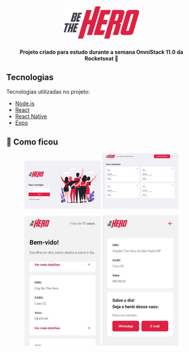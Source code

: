 <h1 align="center">
    <img alt="Be The Hero" title="#Be The Hero" src="https://github.com/thiagossp/be-the-hero/blob/master/frontend/src/assets/logo.svg" width="200px" />
</h1>

<h4 align="center">
Projeto criado para estudo durante a semana OmniStack 11.0 da Rocketseat 🚀 
</h4>

## Tecnologias

Tecnologias utilizadas no projeto:

- [Node.js](https://nodejs.org/en/)
- [React](https://reactjs.org)
- [React Native](https://facebook.github.io/react-native/)
- [Expo](https://expo.io/)

## :eyes: Como ficou

<p align="center">
  <img alt="Login da interface web" src="https://github.com/thiagossp/be-the-hero/blob/master/documentation/images/login-web.PNG" width="40%">
  <img alt="Listagem de casos da interface web" src="https://github.com/thiagossp/be-the-hero/blob/master/documentation/images/profile-web.PNG" width="40%">
</p>

<p align="center">
  <img alt="Listagem de casos da interface mobile" src="https://github.com/thiagossp/be-the-hero/blob/master/documentation/images/incidents-mobile.jpg" width="40%">
  <img alt="Detalhamento do caso da interface mobile" src="https://github.com/thiagossp/be-the-hero/blob/master/documentation/images/detail-mobile.jpg" width="40%">
</p>
